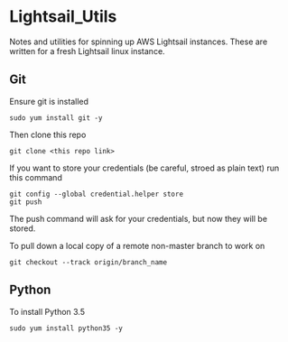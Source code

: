 # Lightsail_Utils
Notes and utilities for spinning up AWS Lightsail instances. 
These are written for a fresh Lightsail linux instance.

## Git

Ensure git is installed

```
sudo yum install git -y
```

Then clone this repo

```
git clone <this repo link>
```

If you want to store your credentials (be careful, stroed as plain text) run this command

```
git config --global credential.helper store
git push 
```

The push command will ask for your credentials, but now they will be stored.

To pull down a local copy of a remote non-master branch to work on

```
git checkout --track origin/branch_name
```

## Python

To install Python 3.5

```
sudo yum install python35 -y
``` 


